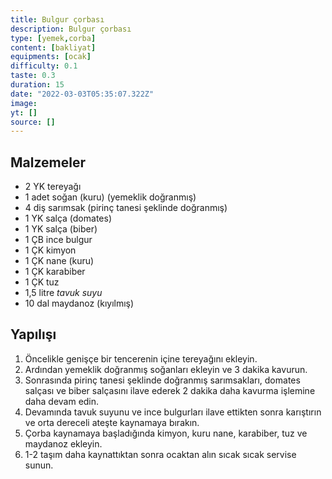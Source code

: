 ```yaml
---
title: Bulgur çorbası
description: Bulgur çorbası
type: [yemek,corba]
content: [bakliyat]
equipments: [ocak]
difficulty: 0.1
taste: 0.3
duration: 15
date: "2022-03-03T05:35:07.322Z"
image: 
yt: []
source: []
---
```


## Malzemeler
- 2 YK tereyağı
- 1 adet soğan (kuru) (yemeklik doğranmış)
- 4 diş sarımsak (pirinç tanesi şeklinde doğranmış)
- 1 YK salça (domates)
- 1 YK salça (biber)
- 1 ÇB ince bulgur
- 1 ÇK kimyon
- 1 ÇK nane (kuru)
- 1 ÇK karabiber
- 1 ÇK tuz
- 1,5 litre *tavuk suyu*
- 10 dal maydanoz (kıyılmış)

## Yapılışı

1. Öncelikle genişçe bir tencerenin içine tereyağını ekleyin.
2. Ardından yemeklik doğranmış soğanları ekleyin ve 3 dakika kavurun.
3. Sonrasında pirinç tanesi şeklinde doğranmış sarımsakları, domates salçası ve biber salçasını ilave ederek 2 dakika daha kavurma işlemine daha devam edin.
4. Devamında tavuk suyunu ve ince bulgurları ilave ettikten sonra karıştırın ve orta dereceli ateşte kaynamaya bırakın.
5. Çorba kaynamaya başladığında kimyon, kuru nane, karabiber, tuz ve maydanoz ekleyin.
6. 1-2 taşım daha kaynattıktan sonra ocaktan alın sıcak sıcak servise sunun.
